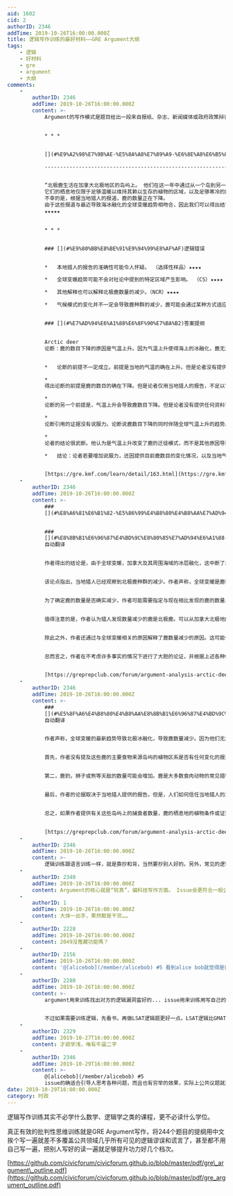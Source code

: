```yaml
---
aid: 1602
cid: 2
authorID: 2346
addTime: 2019-10-26T16:00:00.000Z
title: 逻辑写作训练的最好材料——GRE Argument大纲
tags:
    - 逻辑
    - 好材料
    - gre
    - argument
    - 大纲
comments:
    -
        authorID: 2346
        addTime: 2019-10-26T16:00:00.000Z
        content: >-
            Argument的写作模式是题目给出一段来自报纸、杂志、新闻媒体或政府政策辩论的短文，答题者需要指出题目短文中的逻辑错误。这里随便贴一个题目及其内容：


            * * *


            [](#%E9%A2%98%E7%9B%AE-%E5%8A%A8%E7%89%A9-%E6%8E%A8%E6%B5%8B-%E5%B9%B6%E5%88%97-%E4%BB%A5%E4%B8%8B%E4%B8%BA%E9%87%8E%E7%94%9F%E5%8A%A8%E7%89%A9%E6%9D%82%E5%BF%97%E7%9A%84%E7%A4%BE%E8%AE%BA)\*题目\*（动物/推测/并列）以下为野生动物杂志的社论。

            --------------------------------------------------------------------------------------------------------------------------------------------------------------------------------------------------------------------------


            “北极鹿生活在加拿大北极地区的岛屿上。 他们在这一年中通过从一个岛到另一个岛在冰上移动来寻找食物。
            它们的栖息地仅限于足够温暖以维持其赖以生存的植物的区域，以及足够寒冷的区域（至少一年中的某些年份），以使冰覆盖分隔各岛的海域，从而使鹿能够在其上行进。
            不幸的是，根据当地猎人的报道，鹿的数量正在下降。
            由于这些报道与最近导致海冰融化的全球变暖趋势相吻合，因此我们可以得出结论，据称鹿种群减少是由于鹿无法遵循其古老的迁徙方式穿越冰冻的海洋。”
            ★★★★★


            * * *


            ### [](#%E9%80%BB%E8%BE%91%E9%94%99%E8%AF%AF)逻辑错误


            *   本地猎人的报告的准确性可能令人怀疑。 （选择性样品）★★★★

            *   全球变暖趋势可能不会对社论中提到的特定区域产生影响。 （CS）★★★★

            *   其他解释也可以解释北极鹿数量的减少。（NCR）★★★★

            *   气候模式的变化并不一定会导致鹿种群的减少，鹿可能会通过某种方式适应新的天气。 （NCR）★★★★


            ### [](#%E7%AD%94%E6%A1%88%E6%8F%90%E7%BA%B2)答案提纲


            Arctic deer
            论断：鹿的数目下降的原因是气温上升。因为气温上升使得海上的冰融化，鹿无法按照传统在冰冻的海面上迁徒。他举例说，最近当地的猎人报告说鹿的数目在下降，而这种下降又伴随全球气温上升的趋势。


            *   论断的前提不一定成立。前提是当地的气温的确在上升。但是论者没有提供任何资料证明当地的气温比以前高了。

            *  
            得出论断的前提是鹿的数目的确在下降。但是论者仅用当地猎人的报告，不足以证明。因为很有可能猎人只是因为打不到鹿，而认为鹿数目在下降。但是这些猎人活动的时间、范围以及习惯是否与鹿相同都会影响到他们是否能看见鹿。

            *  
            论断的另一个前提是，气温上升会导致鹿数目下降。但是论者没有提供任何资料证明如果气温上升，环境改变，鹿就会死亡。气温上升或许会使鹿生存的环境发生变化，它们的活动模式或许必需有所改变，但这些都不必造成鹿死亡。

            *  
            论断引用的证据没有说服力。论断说鹿数目下降的同时伴随全球气温上升的趋势。但全球势趋不能代表本地状况，很有可能全球某些地方气温升高很快，使得全球气温上升，但本地的气温仍可能不变，甚至下降。

            *  
            论者的结论很武断。他认为是气温上升改变了鹿的迁徒模式，而不是其他原因导致鹿数目下降。但是显然猎人是否有过度猎杀、鹿的某种食物最近是不是大面积减少等等都能使得鹿数目下降。

            *   结论：论者若要增加说服力，还因提供目前鹿数目的变化情况，以及当地气温是否有上升。另外鹿的生存环境是否还存在其他的威胁也需要调查。


            [https://gre.kmf.com/learn/detail/163.html](https://gre.kmf.com/learn/detail/163.html)
    -
        authorID: 2346
        addTime: 2019-10-26T16:00:00.000Z
        content: >-
            ###
            [](#%E8%A6%81%E6%B1%82-%E5%86%99%E4%B8%80%E4%B8%AA%E7%AD%94%E5%A4%8D-%E5%9C%A8%E5%85%B6%E4%B8%AD%E8%AE%A8%E8%AE%BA%E9%9C%80%E8%A6%81%E5%93%AA%E4%BA%9B%E7%89%B9%E5%AE%9A%E8%AF%81%E6%8D%AE%E6%9D%A5%E8%AF%84%E4%BC%B0%E8%AF%A5%E8%AE%BA%E6%8D%AE-%E5%B9%B6%E8%A7%A3%E9%87%8A%E8%AF%A5%E8%AF%81%E6%8D%AE%E5%B0%86%E5%A6%82%E4%BD%95%E5%89%8A%E5%BC%B1%E6%88%96%E5%8A%A0%E5%BC%BA%E8%AF%A5%E8%AE%BA%E6%8D%AE-%E9%BA%BB%E7%83%A6%E7%AE%A1%E7%90%86%E5%91%98%E7%A7%BB%E5%8A%A8%E6%AD%A4%E8%A1%8C%E5%88%B0%E4%B8%8A%E4%B8%80%E8%B4%B4%E7%9A%84%E9%A2%98%E7%9B%AE%E7%9F%AD%E6%96%87%E5%90%8E)要求：写一个答复，在其中讨论需要哪些特定证据来评估该论据，并解释该证据将如何削弱或加强该论据。（麻烦管理员移动此行到上一贴的题目短文后）


            ###
            [](#%E8%8B%B1%E6%96%87%E4%BD%9C%E8%80%85%E7%AD%94%E6%A1%88-%E8%87%AA%E5%8A%A8%E7%BF%BB%E8%AF%91)英文作者答案
            自动翻译


            作者得出的结论是，由于全球变暖，加拿大及其周围海域的冰层融化，这中断了北极鹿在岛上寻找食物穿越海洋的路径。尽管这种说法听起来合乎逻辑，但作者却漏掉了一些会无意影响结论的证据。


            该论点指出，当地猎人已经观察到北极鹿种群的减少。作者声称，全球变暖是鹿种群减少的原因。有一些可能的解释，使猎人无法判断鹿的数量。一种可能是鹿在一个岛上找到了一个栖息地，那里的食物非常丰富，鹿不必去其他任何一个岛寻找食物。另一种可能性是狩猎可能影响了鹿的种群。或者另一种可能性是作者认为那只鹿死于饥饿。在确定鹿的数量是否减少之前，必须考虑所有这些可能性。


            为了确定鹿的数量是否确实减少，作者可能需要指定与现在相比发现的鹿的数量以及时间跨度。如果猎人在10年前比较鹿的数量，那么时代就变了，鹿肯定已经产生了新的迁徙模式。


            值得注意的是，作者认为猎人发现数量减少的鹿是北极鹿。可以从加拿大北极地区的一部分地区观察猎人。因此，极有可能是猎人所在的本地地区的北极鹿数量减少了，但是北极其他一些地区的鹿密度却可能增加了。


            除此之外，作者还通过与全球变暖相关的原因解释了鹿数量减少的原因。这可能仅仅是巧合，而不是真正的原因，这可能将鹿的活动限制在特定区域，但并不意味着鹿的数量可能在整个北极地区减少。


            总而言之，作者在不考虑许多事实的情况下进行了大胆的论证，并根据上述各种假设得出结论。为了确切地得出鹿种群减少的结论，必须检查整个北极地区的北极鹿数量的实际差异。因此，如果发现计数较少，则应进一步调查以找出是由于冰融化还是由于其他几种原因。


            [https://greprepclub.com/forum/argument-analysis-arctic-deer-and-its-population-10344.html](https://greprepclub.com/forum/argument-analysis-arctic-deer-and-its-population-10344.html)
    -
        authorID: 2346
        addTime: 2019-10-26T16:00:00.000Z
        content: >-
            ###
            [](#%E5%8F%A6%E4%B8%80%E4%B8%AA%E8%8B%B1%E6%96%87%E4%BD%9C%E8%80%85%E7%AD%94%E6%A1%88-%E8%87%AA%E5%8A%A8%E7%BF%BB%E8%AF%91)另一个英文作者答案
            自动翻译


            作者声称，全球变暖的最新趋势导致北极冰融化，导致鹿数量减少。因为他们无法在冰上从一个岛到另一个岛寻找食物。但是，该论点没有提及任何其他可能影响这一下降的因素，例如食物供应减少或岛屿上鹿的捕食者数量增加。因此，需要进一步的证据来完全同意作者的观点。


            首先，作者没有提及这些鹿的主要食物来源岛屿的植物区系是否有任何变化的报道。最近的气候变化可能导致鹿的主要食物来源减少。也许是因为干旱而没有得到足够的水，植物干dried了，或者是因为暴风雪过多而破坏了植物。此外，还不知道鹿会储存像松鼠这样的食物，它们可以在绝望的时光里进入。因此，减少食物量导致鹿群减少是合理的。


            第二，鹿豹，狮子或熊等天敌的数量可能会增加。鹿是大多数食肉动物的常见猎物，数量的增加对特别是不知道如何适当保护自己的幼鹿尤其是致命的。因此，如果提供了鹿的掠食性动物的数量并且证明它们已经激增，那么作者关于导致鹿种群减少的全球​​变暖的论点就分崩离析了。


            最后，作者的论据取决于当地猎人提供的报告。但是，人们如何信任当地猎人的真实性呢？没有提及他们使用哪种方法对鹿进行计数，这真的是一种可靠的计数方法吗？此外，提交人没有提供任何统计数据来加强他/她的主张。作者没有提及，实际上有多少当地猎人报告了这种下降，以及报告前后的鹿数量是多少。也许只有20名本地猎人中有2名报告了这一下降。在这种情况下，推断参数将是非常小的数字。


            总之，如果作者提供有关这些岛屿上的捕食者数量，鹿的栖息地的植物条件或证实当地猎人要求的统计数据的更多信息，则可以接受他/她的论点。但是在没有上述证据的情况下，作者关于全球变暖的论点似乎尚无定论，令人难以置信。


            [https://greprepclub.com/forum/argument-analysis-arctic-deer-and-its-population-10344.html](https://greprepclub.com/forum/argument-analysis-arctic-deer-and-its-population-10344.html)
    -
        authorID: 2346
        addTime: 2019-10-26T16:00:00.000Z
        content: >-
            逻辑训练跟语言训练一样，就是靠抄和背，当然要抄别人好的。另外，常见的逻辑错误和谎言就那么多，挨个背一遍就能把这辈子大部分遇到的逻辑谬误解决得差不多了。
    -
        authorID: 2340
        addTime: 2019-10-26T16:00:00.000Z
        content: Argument的核心就是“较真”，偏科技写作方面。 Issue会更符合一般公共话题的辩论。
    -
        authorID: 1
        addTime: 2019-10-26T16:00:00.000Z
        content: 大侠一出手，果然都是干货……
    -
        authorID: 2228
        addTime: 2019-10-26T16:00:00.000Z
        content: 2049沒蒐藏功能嗎？
    -
        authorID: 2156
        addTime: 2019-10-26T16:00:00.000Z
        content: '@[alicebob](/member/alicebob) #5 看到alice bob就觉得是密码学'
    -
        authorID: 2280
        addTime: 2019-10-26T16:00:00.000Z
        content: >-
            argument用来训练找出对方的逻辑漏洞蛮好的... issue用来训练用写自己的见解。


            不过如果需要训练逻辑，先看书，再做LSAT逻辑题更好一点。LSAT逻辑比GMAT逻辑要更系统更深入，而且这两者都比GRE逻辑要强太多了...
    -
        authorID: 2329
        addTime: 2019-10-27T16:00:00.000Z
        content: 才疏学浅，唯有牛逼二字
    -
        authorID: 2346
        addTime: 2019-10-29T16:00:00.000Z
        content: >-
            @[alicebob](/member/alicebob) #5
            issue的确适合引导人思考各种问题，而且也有穷举的效果，实际上公共议题就那么多，issue的话题写上100道基本上所有的公共话题都思考一遍了。当然堪范文也是很重要的。
date: 2019-10-29T16:00:00.000Z
category: 时政
---
```


逻辑写作训练其实不必学什么数学、逻辑学之类的课程，更不必读什么学位。

真正有效的批判性思维训练就是GRE Argument写作，将244个题目的提纲用中文挨个写一遍就差不多覆盖公共领域几乎所有可见的逻辑谬误和谎言了，甚至都不用自己写一遍，把别人写好的读一遍就足够提升功力好几个档次。

[https://github.com/civicforum/civicforum.github.io/blob/master/pdf/gre\_argument\_outline.pdf](https://github.com/civicforum/civicforum.github.io/blob/master/pdf/gre_argument_outline.pdf)

